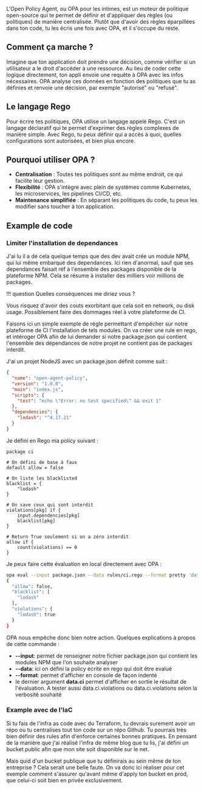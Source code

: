 L'Open Policy Agent, ou OPA pour les intimes, est un moteur de politique open-source qui te permet de définir et d'appliquer des règles (ou politiques) de manière centralisée. Plutôt que d'avoir des règles éparpillées dans ton code, tu les écris une fois avec OPA, et il s'occupe du reste. 

## Comment ça marche ?
Imagine que ton application doit prendre une décision, comme vérifier si un utilisateur a le droit d'accéder à une ressource. Au lieu de coder cette logique directement, ton appli envoie une requête à OPA avec les infos nécessaires. OPA analyse ces données en fonction des politiques que tu as définies et renvoie une décision, par exemple "autorisé" ou "refusé". 


## Le langage Rego
Pour écrire tes politiques, OPA utilise un langage appelé Rego. C'est un langage déclaratif qui te permet d'exprimer des règles complexes de manière simple. Avec Rego, tu peux définir qui a accès à quoi, quelles configurations sont autorisées, et bien plus encore. 

## Pourquoi utiliser OPA ?
- **Centralisation** : Toutes tes politiques sont au même endroit, ce qui facilite leur gestion.
- **Flexibilité** : OPA s'intègre avec plein de systèmes comme Kubernetes, les microservices, les pipelines CI/CD, etc.
- **Maintenance simplifiée** : En séparant les politiques du code, tu peux les modifier sans toucher à ton application.


## Example de code 
### Limiter l'installation de dependances 
J'ai lu il a de cela quelque temps que des dev avait crée un module NPM, qui lui même embarqué des dependances. Ici rien d'anormal, sauf que ses dependances faisait réf à l'ensemble des packages disponible de la plateforme NPM. Cela se résume à installer des milliers voir millions de packages.

!!! question
    Quelles conséquences me diriez vous ?

Vous risquez d'avoir des couts exorbitant que cela soit en network, ou disk usage. Possiblement faire des dommages réel à votre plateforme de CI.

Faisons ici un simple exemple de régle permettant d'empêcher sur notre plateforme de CI l'installation de tels modules. On va créer une rule en rego, et intéroger OPA afin de lui demander si notre package.json qui contient l'ensemble des dépendances de notre projet ne contient pas de packages interdit.

J'ai un projet NodeJS avec un package.json définit comme suit :

```json
{
  "name": "open-agent-policy",
  "version": "1.0.0",
  "main": "index.js",
  "scripts": {
    "test": "echo \"Error: no test specified\" && exit 1"
  },
  "dependencies": {
    "lodash": "^4.17.21"
  }
}
```

Je défini en Rego ma policy suivant :

```rego
package ci

# On défini de base à faux
default allow = false

# On liste les blacklisted
blacklist = {
    "lodash"
}

# On save ceux qui sont interdit
violations[pkg] if {
    input.dependencies[pkg]
    blacklist[pkg]
}

# Return True seulement si on a zéro interdit
allow if {
    count(violations) == 0
}
```

Je peux faire cette évaluation en local directement avec OPA :

```bash
opa eval --input package.json --data rules/ci.rego --format pretty 'data.ci'
{
  "allow": false,
  "blacklist": [
    "lodash"
  ],
  "violations": {
    "lodash": true
  }
}
```

OPA nous empêche donc bien notre action. Quelques explications à propos de cette commande : 

- **--input**: permet de renseigner notre fichier package.json qui contient les modules NPM que l'on souhaite analyser
- **--data**: ici on défini la policy écrite en rego qui doit être evalué
- **--format**: permet d'afficher en console de façon indenté
- le dernier argument **data.ci** permet d'afficher en sortie le résultat de l'évaluation. A tester aussi data.ci.violations ou data.ci.violations selon la verbosité souhaité

### Example avec de l'IaC
Si tu fais de l'infra as code avec du Terraform, tu devrais surement avoir un répo ou tu centralises tout ton code sur un répo Github. Tu pourrais très bien définir des rules afin d'enforce certaines bonnes pratiques. En pensant de la manière que j'ai réalisé l'infra de même blog que tu lis, j'ai défini un bucket public afin que mon site soit disponible sur le net. 

Mais quid d'un bucket publique que tu définirais au sein même de ton entreprise ? Cela serait une belle faute. On va donc ici réaliser pour cet exemple comment s'assurer qu'avant même d'apply ton bucket en prod, que celui-ci soit bien en privée exclusivement.